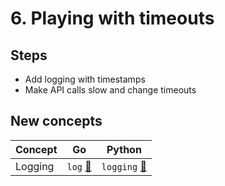 # 6. Playing with timeouts

## Steps

* Add logging with timestamps
* Make API calls slow and change timeouts

## New concepts

| Concept | Go | Python |
|---|---|---|
| Logging | `log` [🔗](https://golang.org/pkg/log/) | `logging` [🔗](https://docs.python.org/3/library/logging.html) |

